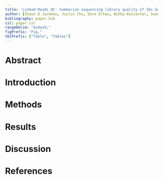 ```yaml
---
title: 'Linked-Reads QC: Summarize sequencing library quality of 10x Genomics Chromium linked reads'
author: [Shaun D Jackman, Justin Chu, Emre Erhan, Nikka Keivanfar, Sean La, Swapna Menon, Tatyana Mozgacheva, Baraa Orabi, Chen Yang, Hamid Younesy]
bibliography: paper.bib
csl: paper.csl
rangeDelim: "&ndash;"
figPrefix: "Fig."
tblPrefix: ["Table", "Tables"]
---
```


# Abstract

# Introduction

# Methods

# Results

# Discussion

# References
